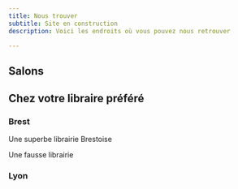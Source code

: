 ```yaml
---
title: Nous trouver
subtitle: Site en construction
description: Voici les endroits où vous pouvez nous retrouver

---
```

## Salons

## Chez votre libraire préféré
### Brest

<place title="Dialogues" address="53 rue de Siam, 29200 Brest" website="https://www.librairiedialogues.fr">Une superbe librairie Brestoise</place>

<place title="Le Chat Pitre" address="33 rue de l'esbrouffe, 29200 Brest" website="https://www.unchatpitre.fr">Une fausse librairie</place>

### Lyon